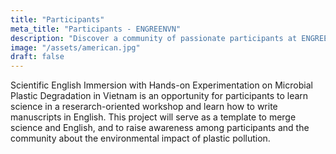 ```yaml
---
title: "Participants"
meta_title: "Participants - ENGREENVN"
description: "Discover a community of passionate participants at ENGREENVN. Join us to explore sustainable solutions and make a positive impact on the environment."
image: "/assets/american.jpg"
draft: false
---
```

Scientific English Immersion with Hands-on Experimentation on Microbial Plastic Degradation in Vietnam is an opportunity for participants to learn science in a reserarch-oriented workshop and learn how to write manuscripts in English. This project will serve as a template to merge science and English, and to raise awareness among participants and the community about the environmental impact of plastic pollution.